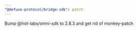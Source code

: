 ```yaml
---
"@defuse-protocol/bridge-sdk": patch
---
```


Bump @hot-labs/omni-sdk to 2.8.3 and get rid of monkey-patch
